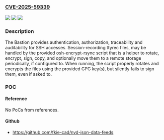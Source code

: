 ### [CVE-2025-59339](https://cve.mitre.org/cgi-bin/cvename.cgi?name=CVE-2025-59339)
![](https://img.shields.io/static/v1?label=Product&message=the-bastion&color=blue)
![](https://img.shields.io/static/v1?label=Version&message=%3C%203.22.00%20&color=brightgreen)
![](https://img.shields.io/static/v1?label=Vulnerability&message=CWE-325%3A%20Missing%20Cryptographic%20Step&color=brightgreen)

### Description

The Bastion provides authentication, authorization, traceability and auditability for SSH accesses. Session-recording ttyrec files, may be handled by the provided osh-encrypt-rsync script that is a helper to rotate, encrypt, sign, copy, and optionally move them to a remote storage periodically, if configured to. When running, the script properly rotates and encrypts the files using the provided GPG key(s), but silently fails to sign them, even if asked to.

### POC

#### Reference
No PoCs from references.

#### Github
- https://github.com/fkie-cad/nvd-json-data-feeds

